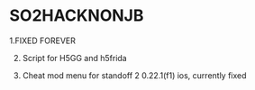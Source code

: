 # SO2HACKNONJB
1.FIXED FOREVER

2. Script for H5GG and h5frida

3. Cheat mod menu for standoff 2 0.22.1(f1) ios, currently fixed

